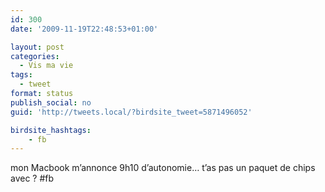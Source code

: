 ```yaml
---
id: 300
date: '2009-11-19T22:48:53+01:00'

layout: post
categories:
  - Vis ma vie
tags:
  - tweet
format: status
publish_social: no
guid: 'http://tweets.local/?birdsite_tweet=5871496052'

birdsite_hashtags:
    - fb
---
```


mon Macbook m’annonce 9h10 d’autonomie… t’as pas un paquet de chips avec ? #fb